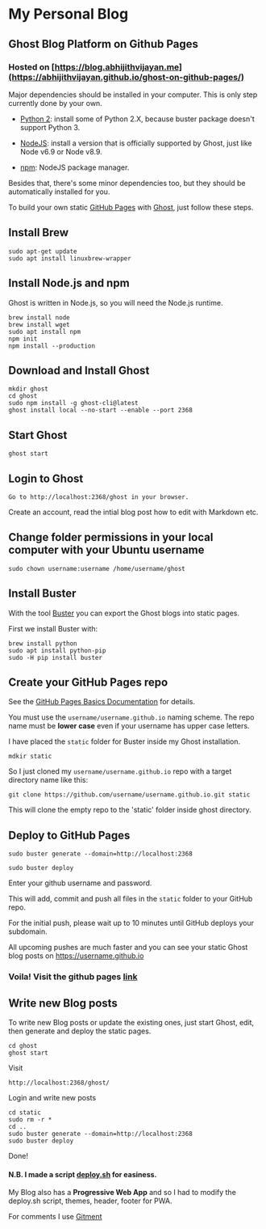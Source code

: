 # My Personal Blog

## Ghost Blog Platform on Github Pages

### Hosted on [https://blog.abhijithvijayan.me](https://abhijithvijayan.github.io/ghost-on-github-pages/)


Major dependencies should be installed in your computer. This is only step currently done by your own.

- [Python 2](https://www.python.org/download/releases/2.7.2/): install some of Python 2.X, because buster package doesn't support Python 3.

- [NodeJS](https://docs.ghost.org/docs/supported-node-versions): install a version that is officially supported by Ghost, just like Node v6.9 or Node v8.9.

- [npm](https://nodejs.org/en/): NodeJS package manager.

Besides that, there's some minor dependencies too, but they should be automatically installed for you.

To build your own static [GitHub Pages](https://pages.github.com) with [Ghost](https://ghost.org), just follow these steps.

## Install Brew
```
sudo apt-get update
sudo apt install linuxbrew-wrapper
```

## Install Node.js and npm
Ghost is written in Node.js, so you will need the Node.js runtime.

```
brew install node
brew install wget
sudo apt install npm
npm init
npm install --production
```

## Download and Install Ghost
```
mkdir ghost
cd ghost
sudo npm install -g ghost-cli@latest
ghost install local --no-start --enable --port 2368
```
## Start Ghost
```
ghost start
```

## Login to Ghost
```
Go to http://localhost:2368/ghost in your browser.
```
Create an account, read the intial blog post how to edit with Markdown etc.

## Change folder permissions in your local computer with your Ubuntu username
```
sudo chown username:username /home/username/ghost
```

## Install Buster
With the tool [Buster](https://github.com/axitkhurana/buster) you can export the Ghost blogs into static pages. 

First we install Buster with:
```
brew install python
sudo apt install python-pip
sudo -H pip install buster
```
## Create your GitHub Pages repo
See the [GitHub Pages Basics Documentation](https://help.github.com/categories/20/articles) for details.

You must use the `username/username.github.io` naming scheme. The repo name must be **lower case** even if your username has upper case letters.

I have placed the `static` folder for Buster inside my Ghost installation. 
```
mdkir static
```
So I just cloned my `username/username.github.io` repo with a target directory name like this:
```
git clone https://github.com/username/username.github.io.git static
```
This will clone the empty repo to the 'static' folder inside ghost directory.

## Deploy to GitHub Pages
```
sudo buster generate --domain=http://localhost:2368

sudo buster deploy
```
Enter your github username and password.

This will add, commit and push all files in the `static` folder to your GitHub repo.

For the initial push, please wait up to 10 minutes until GitHub deploys your subdomain.

All upcoming pushes are much faster and you can see your static Ghost blog posts on https://username.github.io

### Voila! Visit the github pages [link](https://abhijithvijayan.github.io/ghost-on-github-pages)

## Write new Blog posts
To write new Blog posts or update the existing ones, just start Ghost, edit, then generate and deploy the static pages.
```
cd ghost
ghost start
```
Visit 
```
http://localhost:2368/ghost/
```
Login and write new posts

```
cd static
sudo rm -r *
cd ..
sudo buster generate --domain=http://localhost:2368
sudo buster deploy
```

Done!

#### N.B. I made a script [deploy.sh](https://raw.githubusercontent.com/abhijithvijayan/ghost-on-github-pages/master/deploy.sh) for easiness.

My Blog also has a **Progressive Web App** and so I had to modify the deploy.sh script, themes, header, footer for PWA.

For comments I use [Gitment](https://github.com/imsun/gitment)
